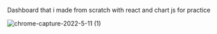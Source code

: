 Dashboard that i made from scratch with react and chart js for practice



![chrome-capture-2022-5-11 (1)](https://user-images.githubusercontent.com/39391737/173208711-3f5c2dc9-4644-4801-af8d-0808dc01f2d1.gif)
